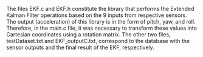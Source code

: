 The files EKF.c and EKF.h constitute the library that performs the Extended Kalman Filter operations based on the 9 inputs from respective sensors. The output (acceleration) of this library is in the form of pitch, yaw, and roll. Therefore, in the main.c file, it was necessary to transform these values into Cartesian coordinates using a rotation matrix. The other two files, testDataset.txt and EKF_outputC.txt, correspond to the database with the sensor outputs and the final result of the EKF, respectively.
